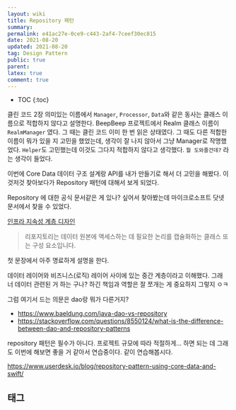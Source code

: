 ```yaml
---
layout: wiki
title: Repository 패턴
summary: 
permalink: e41ac27e-0ce9-c443-2af4-7ceef30ec815
date: 2021-08-20
updated: 2021-08-20
tag: Design Pattern 
public: true
parent: 
latex: true
comment: true
---
```


* TOC
{:toc}

클린 코드 2장 의미있는 이름에서 `Manager`, `Processor`, `Data`와 같은 동사는 클래스 이름으로 적합하지 않다고 설명한다. BeepBeep 프로젝트에서 Realm 클래스 이름이 `RealmManager` 였다. 그 때는 클린 코드 이미 한 번 읽은 상태였다. 그 때도 다른 적합한 이름이 뭐가 있을 지 고민을 했었는데, 생각이 잘 나지 않아서 그냥 Manager로 작명했었다. `Helper`도 고민했는데 이것도 그다지 적합하지 않다고 생각했다. `뭘 도와줄건데?` 라는 생각이 들었다.

이번에 Core Data 데이터 구조 설계랑 API를 내가 만들기로 해서 더 고민을 해봤다. 이것저것 찾아보다가 Repository 패턴에 대해서 보게 되었다.

Repository 에 대한 공식 문서같은 게 있나? 싶어서 찾아봤는데 마이크로소프트 닷넷 문서에서 찾을 수 있었다.

[인프라 지속성 계층 디자인](https://docs.microsoft.com/ko-kr/dotnet/architecture/microservices/microservice-ddd-cqrs-patterns/infrastructure-pers이istence-layer-design)

> 리포지토리는 데이터 원본에 액세스하는 데 필요한 논리를 캡슐화하는 클래스 또는 구성 요소입니다. 

첫 문장에서 아주 명료하게 설명을 한다. 

데이터 레이어와 비즈니스(로직) 레이어 사이에 있는 중간 계층이라고 이해했다. 그래 너 데이터 관련된 거 하는 구나? 하긴 책임과 역할은 잘 쪼개는 게 중요하지 그렇지 ㅇㅋ

그럼 여기서 드는 의문은 dao랑 뭐가 다른거지? 

- https://www.baeldung.com/java-dao-vs-repository
- https://stackoverflow.com/questions/8550124/what-is-the-difference-between-dao-and-repository-patterns



repository 패턴은 필수가 아니다. 프로젝트 규모에 따라 적절하게... 하면 되는 데 그래도 이번에 해보면 좋을 거 같아서 연습중이다. 같이 연습해봅시다.

https://www.userdesk.io/blog/repository-pattern-using-core-data-and-swift/

## 태그


